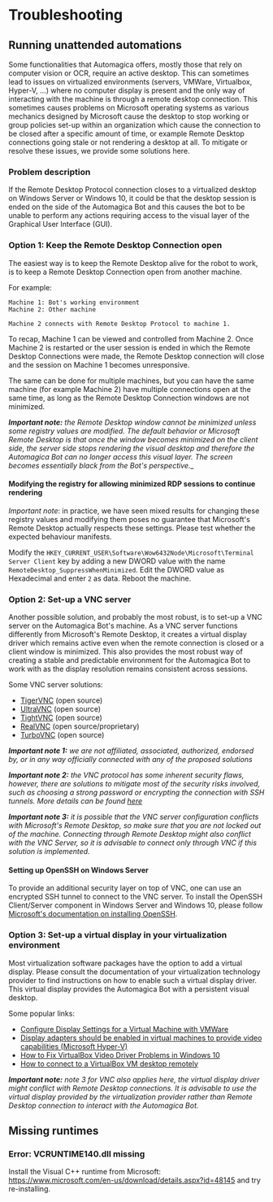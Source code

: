 # Troubleshooting

## Running unattended automations

Some functionalities that Automagica offers, mostly those that rely on computer vision or OCR, require an active desktop. This can sometimes lead to issues on virtualized environments (servers, VMWare, Virtualbox, Hyper-V, ...) where no computer display is present and the only way of interacting with the machine is through a remote desktop connection. This sometimes causes problems on Microsoft operating systems as various mechanics designed by Microsoft cause the desktop to stop working or group policies set-up within an organization which cause the connection to be closed after a specific amount of time, or example Remote Desktop connections going stale or not rendering a desktop at all. To mitigate or resolve these issues, we provide some solutions here.

### Problem description
If the Remote Desktop Protocol connection closes to a virtualized desktop on Windows Server or Windows 10, it could be that the desktop session is ended on the side of the Automagica Bot and this causes the bot to be unable to perform any actions requiring access to the visual layer of the Graphical User Interface (GUI). 

### Option 1: Keep the Remote Desktop Connection open
The easiest way is to keep the Remote Desktop alive for the robot to work, is to keep a Remote Desktop Connection open from another machine. 

For example:

```
Machine 1: Bot's working environment
Machine 2: Other machine

Machine 2 connects with Remote Desktop Protocol to machine 1.
```
To recap, Machine 1 can be viewed and controlled from Machine 2. Once Machine 2 is restarted or the user session is ended in which the Remote Desktop Connections were made, the Remote Desktop connection will close and the session on Machine 1 becomes unresponsive.

The same can be done for multiple machines, but you can have the same machine (for example Machine 2) have multiple connections open at the same time, as long as the Remote Desktop Connection windows are not minimized.

___Important note:__ the Remote Desktop window cannot be minimized unless some registry values are modified. The default behavior or Microsoft Remote Desktop is that once the window becomes minimized on the client side, the server side stops rendering the visual desktop and therefore the Automagica Bot can no longer access this visual layer. The screen becomes essentially black from the Bot's perspective.__

#### Modifying the registry for allowing minimized RDP sessions to continue rendering
_Important note_: in practice, we have seen mixed results for changing these registry values and modifying them poses no guarantee that Microsoft's Remote Desktop actually respects these settings. Please test whether the expected behaviour manifests.

Modify the `HKEY_CURRENT_USER\Software\Wow6432Node\Microsoft\Terminal Server Client` key by adding a new DWORD value with the name `RemoteDesktop_SuppressWhenMinimized`. Edit the DWORD value as Hexadecimal and enter `2` as data. Reboot the machine.

### Option 2: Set-up a VNC server
Another possible solution, and probably the most robust, is to set-up a VNC server on the Automagica Bot's machine. As a VNC server functions differently from Microsoft's Remote Desktop, it creates a virtual display driver which remains active even when the remote connection is closed or a client window is minimized. This also provides the most robust way of creating a stable and predictable environment for the Automagica Bot to work with as the display resolution remains consistent across sessions.

Some VNC server solutions:

- [TigerVNC](https://tigervnc.org/) (open source)
- [UltraVNC](https://www.uvnc.com/) (open source)
- [TightVNC](https://www.tightvnc.com/) (open source)
- [RealVNC](https://www.realvnc.com/en/) (open source/proprietary)
- [TurboVNC](https://www.turbovnc.org/) (open source)

___Important note 1:__ we are not affiliated, associated, authorized, endorsed by, or in any way officially connected with any of the proposed solutions_

___Important note 2:__ the VNC protocol has some inherent security flaws, however, there are solutions to mitigate most of the security risks involved, such as choosing a strong password or encrypting the connection with SSH tunnels. More details can be found [here](https://www.bleepingcomputer.com/news/security/dozens-of-vnc-vulnerabilities-found-in-linux-windows-solutions/)_

___Important note 3:__ it is possible that the VNC server configuration conflicts with Microsoft's Remote Desktop, so make sure that you are not locked out of the machine. Connecting through Remote Desktop might also conflict with the VNC Server, so it is advisable to connect only through VNC if this solution is implemented._

#### Setting up OpenSSH on Windows Server
To provide an additional security layer on top of VNC, one can use an encrypted SSH tunnel to connect to the VNC server. To install the OpenSSH Client/Server component in Windows Server and Windows 10, please follow [Microsoft's documentation on installing OpenSSH](https://docs.microsoft.com/en-us/windows-server/administration/openssh/openssh_install_firstuse).


### Option 3: Set-up a virtual display in your virtualization environment
Most virtualization software packages have the option to add a virtual display. Please consult the documentation of your virtualization technology provider to find instructions on how to enable such a virtual display driver. This virtual display provides the Automagica Bot with a persistent visual desktop.

Some popular links:

- [Configure Display Settings for a Virtual Machine with VMWare](https://docs.vmware.com/en/VMware-Workstation-Player-for-Windows/15.0/com.vmware.player.win.using.doc/GUID-FF434E5C-2FEE-48C9-BEAF-943F0536301E.html)
- [Display adapters should be enabled in virtual machines to provide video capabilities (Microsoft Hyper-V)](https://docs.microsoft.com/en-us/windows-server/virtualization/hyper-v/best-practices-analyzer/display-adapters-should-be-enabled-in-virtual-machines-to-provide-video)
- [How to Fix VirtualBox Video Driver Problems in Windows 10](https://windowsreport.com/virtualbox-video-driver-problem-windows-10/)
- [How to connect to a VirtualBox VM desktop remotely](https://www.techrepublic.com/article/how-to-connect-to-a-virtualbox-vm-desktop-remotely/)

___Important note:__ note 3 for VNC also applies here, the virtual display driver might conflict with Remote Desktop connections. It is advisable to use the virtual display provided by the virtualization provider rather than Remote Desktop connection to interact with the Automagica Bot._

## Missing runtimes

### Error: VCRUNTIME140.dll missing
Install the Visual C++ runtime from Microsoft: https://www.microsoft.com/en-us/download/details.aspx?id=48145 and try re-installing.